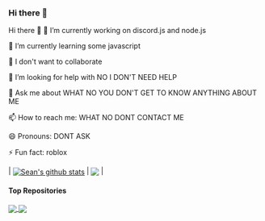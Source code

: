### Hi there 👋

Hi there 👋
🔭 I’m currently working on discord.js and node.js

🌱 I’m currently learning some javascript

👯 I don't want to collaborate

🤔 I’m looking for help with NO I DON'T NEED HELP

💬 Ask me about WHAT NO YOU DON'T GET TO KNOW ANYTHING ABOUT ME

📫 How to reach me: WHAT NO DONT CONTACT ME

😄 Pronouns: DONT ASK

⚡ Fun fact: roblox


| <a href="https://github.com/ImSe4n/Imroid-v2"><img align="center" src="https://github-readme-stats.vercel.app/api?username=ImSe4n&show_icons=true&include_all_commits=true&theme=buefy&hide_border=true" alt="Sean's github stats" /></a> | <a href="https://github.com/ImSe4n/Imroid-v2"><img align="center" src="https://github-readme-stats.vercel.app/api/top-langs/?username=ImSe4n&layout=compact&theme=buefy&hide_border=true" /></a> |

#### Top Repositories


<a href="https://github.com/ImSe4n/">
  <img align="center" src="https://github-readme-stats.vercel.app/api/pin/?username=ImSe4n&repo=Imroid-v3&theme=buefy" />
</a>
<a href="https://github.com/ImSe4n/ISU-Artifact-3">
  <img align="center" src="https://github-readme-stats.vercel.app/api/pin/?username=ImSe4n&repo=ISU-Artifact-3&theme=buefy" />
</a>
